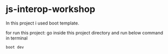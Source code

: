 # js-interop-workshop

In this project i used boot template.

  for run this project: go inside this project directory and run below command in terminal
  
  `boot dev`
